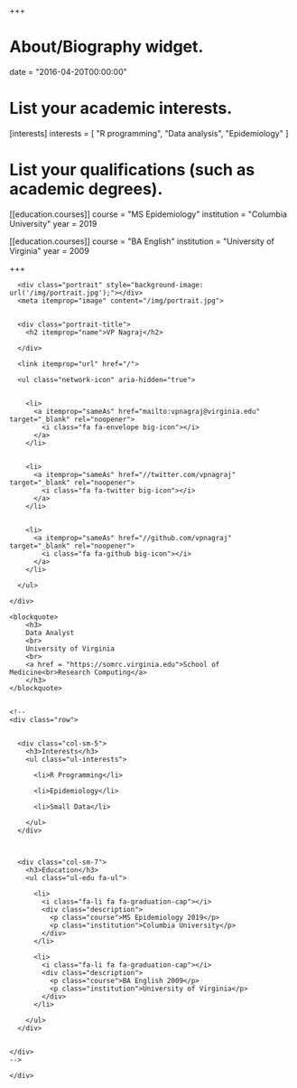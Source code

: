 +++
# About/Biography widget.
date = "2016-04-20T00:00:00"

# List your academic interests.
[interests]
  interests = [
    "R programming",
    "Data analysis",
    "Epidemiology"
  ]

# List your qualifications (such as academic degrees).
[[education.courses]]
  course = "MS Epidemiology"
  institution = "Columbia University"
  year = 2019

[[education.courses]]
  course = "BA English"
  institution = "University of Virginia"
  year = 2009
 
+++

  <section id="about" class="home-section">
    <div class="container">
      



<div class="row" itemprop="author" itemscope itemtype="http://schema.org/Person" itemref="">
  <div class="col-xs-12 col-md-4">
    <div id="profile">

      
      <div class="portrait" style="background-image: url('/img/portrait.jpg');"></div>
      <meta itemprop="image" content="/img/portrait.jpg">
      

      <div class="portrait-title">
        <h2 itemprop="name">VP Nagraj</h2>

      </div>

      <link itemprop="url" href="/">

      <ul class="network-icon" aria-hidden="true">
        
        
        <li>
          <a itemprop="sameAs" href="mailto:vpnagraj@virginia.edu" target="_blank" rel="noopener">
            <i class="fa fa-envelope big-icon"></i>
          </a>
        </li>
        
        
        <li>
          <a itemprop="sameAs" href="//twitter.com/vpnagraj" target="_blank" rel="noopener">
            <i class="fa fa-twitter big-icon"></i>
          </a>
        </li>
        
        
        <li>
          <a itemprop="sameAs" href="//github.com/vpnagraj" target="_blank" rel="noopener">
            <i class="fa fa-github big-icon"></i>
          </a>
        </li>
        
      </ul>

    </div>
  </div>
  <div class="col-xs-12 col-md-8" itemprop="description">

    <blockquote>
    	<h3>
    	Data Analyst
    	<br>
    	University of Virginia
    	<br>
    	<a href = "https://somrc.virginia.edu">School of Medicine<br>Research Computing</a>
    	</h3>
    </blockquote>


    <!--
    <div class="row">

      
      <div class="col-sm-5">
        <h3>Interests</h3>
        <ul class="ul-interests">
          
          <li>R Programming</li>
          
          <li>Epidemiology</li>
          
          <li>Small Data</li>
          
        </ul>
      </div>
      

      
      <div class="col-sm-7">
        <h3>Education</h3>
        <ul class="ul-edu fa-ul">
          
          <li>
            <i class="fa-li fa fa-graduation-cap"></i>
            <div class="description">
              <p class="course">MS Epidemiology 2019</p>
              <p class="institution">Columbia University</p>
            </div>
          </li>
          
          <li>
            <i class="fa-li fa fa-graduation-cap"></i>
            <div class="description">
              <p class="course">BA English 2009</p>
              <p class="institution">University of Virginia</p>
            </div>
          </li>
          
        </ul>
      </div>
      

    </div>
    -->
  </div>
</div>

    </div>
  </section>